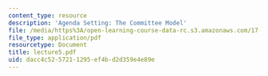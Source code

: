 ```yaml
---
content_type: resource
description: 'Agenda Setting: The Committee Model'
file: /media/https%3A/open-learning-course-data-rc.s3.amazonaws.com/17-20-introduction-to-the-american-political-process-spring-2004/dacc4c5257211295ef4bd2d359e4e89e_lecture5.pdf
file_type: application/pdf
resourcetype: Document
title: lecture5.pdf
uid: dacc4c52-5721-1295-ef4b-d2d359e4e89e
---
```

